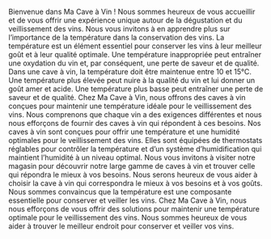 Bienvenue dans Ma Cave à Vin ! Nous sommes heureux de vous accueillir et de vous offrir une expérience unique autour de la dégustation et du veillissement des vins.
Nous vous invitons à en apprendre plus sur l’importance de la température dans la conservation des vins. La température est un élément essentiel pour conserver les vins à leur meilleur goût et à leur qualité optimale. Une température inappropriée peut entraîner une oxydation du vin et, par conséquent, une perte de saveur et de qualité.
Dans une cave à vin, la température doit être maintenue entre 10 et 15°C. Une température plus élevée peut nuire à la qualité du vin et lui donner un goût amer et acide. Une température plus basse peut entraîner une perte de saveur et de qualité.
Chez Ma Cave à Vin, nous offrons des caves à vin conçues pour maintenir une température idéale pour le veillissement des vins. Nous comprenons que chaque vin a des exigences différentes et nous nous efforçons de fournir des caves à vin qui répondent à ces besoins.
Nos caves à vin sont conçues pour offrir une température et une humidité optimales pour le veillissement des vins. Elles sont équipées de thermostats réglables pour contrôler la température et d’un système d’humidification qui maintient l’humidité à un niveau optimal.
Nous vous invitons à visiter notre magasin pour découvrir notre large gamme de caves à vin et trouver celle qui répondra le mieux à vos besoins. Nous serons heureux de vous aider à choisir la cave à vin qui correspondra le mieux à vos besoins et à vos goûts.
Nous sommes convaincus que la température est une composante essentielle pour conserver et veiller les vins. Chez Ma Cave à Vin, nous nous efforçons de vous offrir des solutions pour maintenir une température optimale pour le veillissement des vins. Nous sommes heureux de vous aider à trouver le meilleur endroit pour conserver et veiller vos vins.